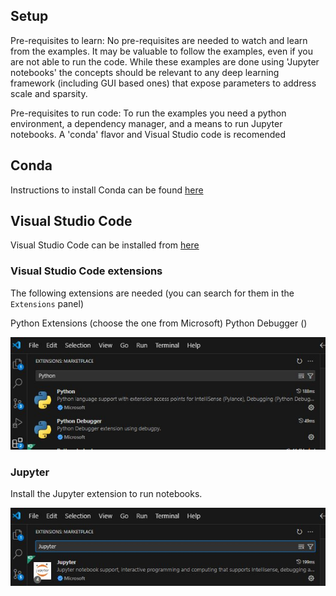 ## Setup

Pre-requisites to learn:  No pre-requisites are needed to watch and learn from the examples.  It may be valuable to follow the examples, even if you are not able to run the code.  While these examples are done using 'Jupyter notebooks' the concepts should be relevant to any deep learning framework (including GUI based ones) that expose parameters to address scale and sparsity. 

Pre-requisites to run code:  To run the examples you need a python environment, a dependency manager, and a means to run Jupyter notebooks.  A 'conda' flavor and Visual Studio code is recomended 

## Conda

Instructions to install Conda can be found [here](https://docs.conda.io/projects/conda/en/latest/user-guide/install/index.html)

## Visual Studio Code 

Visual Studio Code can be installed from [here](https://code.visualstudio.com/download)

### Visual Studio Code extensions

The following extensions are needed (you can search for them in the ```Extensions``` panel)

Python Extensions (choose the one from Microsoft)
Python Debugger ()

![Not found](./VS_Python.jpg)

### Jupyter 

Install the Jupyter extension to run notebooks.

![Not found](./VS_Jupyter.jpg)